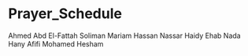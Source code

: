 # Prayer_Schedule



Ahmed Abd El-Fattah Soliman
Mariam Hassan Nassar
Haidy Ehab
Nada Hany Afifi
Mohamed Hesham
